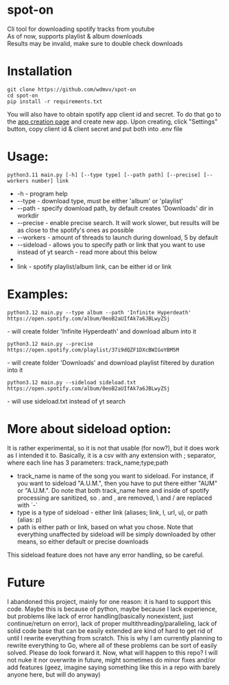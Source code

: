 # spot-on
Cli tool for downloading spotify tracks from youtube<br>
As of now, supports playlist & album downloads<br>
Results may be invalid, make sure to double check downloads<br>


# Installation
```
git clone https://github.com/wdmvv/spot-on
cd spot-on
pip install -r requirements.txt
```
You will also have to obtain spotify app client id and secret. To do that go to the [app creation page](https://developer.spotify.com/dashboard) and create new app. Upon creating, click "Settings" button, copy client id & client secret and put both into .env file


# Usage:
```
python3.11 main.py [-h] [--type type] [--path path] [--precise] [--workers number] link
```
<ul>
  <li>-h - program help</li>
  <li>--type - download type, must be either 'album' or 'playlist'</li>
  <li>--path - specify download path, by default creates 'Downloads' dir in workdir</li>
  <li>--precise - enable precise search. It will work slower, but results will be as close to the spotify's ones as possible</li>
  <li>--workers - amount of threads to launch during download, 5 by default</li>
  <li>--sideload - allows you to specify path or link that you want to use instead of yt search - read more about this below<li>
  <li>link - spotify playlist/album link, can be either id or link</li>
</ul>


# Examples:
```
python3.12 main.py --type album --path 'Infinite Hyperdeath' https://open.spotify.com/album/0eoB2aUIfAk7a6JBLwyZSj
```
\- will create folder 'Infinite Hyperdeath' and download album into it
```
python3.12 main.py --precise https://open.spotify.com/playlist/37i9dQZF1DXcBWIGoYBM5M
```
\- will create folder 'Downloads' and download playlist filtered by duration into it
```
python3.12 main.py --sideload sideload.txt https://open.spotify.com/album/0eoB2aUIfAk7a6JBLwyZSj
```
\- will use sideload.txt instead of yt search

# More about sideload option:
It is rather experimental, so it is not that usable (for now?), but it does work as I intended it to. Basically, it is a csv with any extension with ; separator, where each line has 3 parameters: track_name;type;path
<ul>
<li>track_name is name of the song you want to sideload. For instance, if you want to sideload "A.U.M.", then you have to put there either "AUM" or "A.U.M.". Do note that both track_name here and inside of spotify processing are sanitized, so . and , are removed, \ and / are replaced with `-`</li>
<li>type is a type of sideload - either link (aliases; link, l, url, u), or path (alias: p)</li>
<li>path is either path or link, based on what you chose. Note that everything unaffected by sideload will be simply downloaded by other means, so either default or precise downloads</li>
</ul>
This sideload feature does not have any error handling, so be careful. 


# Future
I abandoned this project, mainly for one reason: it is hard to support this code. Maybe this is because of python, maybe because I lack experience, but problems like lack of error handling(basically nonexistent, just continue/return on error), lack of proper multithreading/paralleling, lack of solid code base that can be easily extended are kind of hard to get rid of until I rewrite everything from scratch. This is why I am currently planning to rewrite everything to Go, where all of these problems can be sort of easily solved. Please do look forward it. Now, what will happen to this repo? I will not nuke it nor overwrite in future, might sometimes do minor fixes and/or add features (geez, imagine saying something like this in a repo with barely anyone here, but will do anyway)